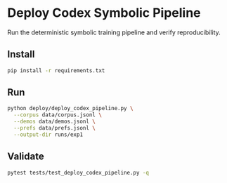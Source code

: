# Deploy Codex Symbolic Pipeline

Run the deterministic symbolic training pipeline and verify reproducibility.

## Install

```bash
pip install -r requirements.txt
```
## Run

```bash
python deploy/deploy_codex_pipeline.py \
  --corpus data/corpus.jsonl \
  --demos data/demos.jsonl \
  --prefs data/prefs.jsonl \
  --output-dir runs/exp1
```
## Validate

```bash
pytest tests/test_deploy_codex_pipeline.py -q
```